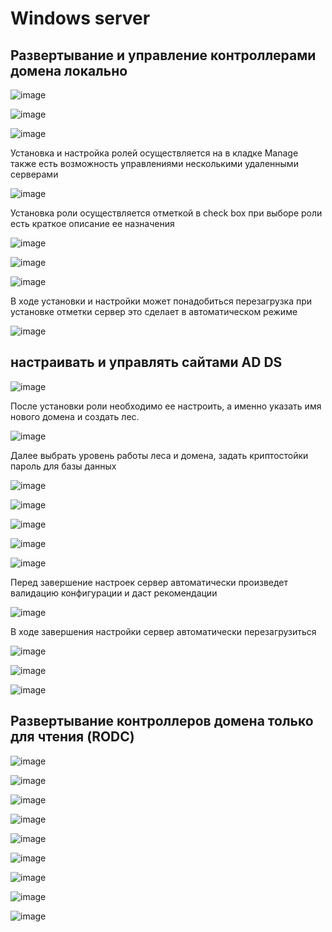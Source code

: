 # Windows server

## Развертывание и управление контроллерами домена локально

![image](https://user-images.githubusercontent.com/79700810/154964932-b68f6a18-e7f1-4fd0-b324-a7a36d5d98a4.png)

![image](https://user-images.githubusercontent.com/79700810/154964957-2ea50603-b7c4-42f9-8da6-f95455292dd2.png)



![image](https://user-images.githubusercontent.com/79700810/154964987-939d9408-08b9-412e-ae77-68ce42cf33da.png)

Установка и настройка ролей осуществляется на в кладке Manage также есть возможность управлениями несколькими удаленными серверами

![image](https://user-images.githubusercontent.com/79700810/154965027-d8eb9355-5b67-4102-94f3-54b0f2c7abe4.png)

Установка роли осуществляется отметкой в check box при выборе роли есть краткое описание ее назначения 

![image](https://user-images.githubusercontent.com/79700810/154965085-a2622606-f2bd-4a8d-a2c2-77284169b627.png)

![image](https://user-images.githubusercontent.com/79700810/154965103-6bd8e207-dd54-4ca7-ad4f-96bd2197b241.png)

![image](https://user-images.githubusercontent.com/79700810/154965133-7425e06f-8225-4583-9fa6-23197fb7b61e.png)

В ходе установки и настройки может понадобиться перезагрузка при установке отметки сервер это сделает в автоматическом режиме 

![image](https://user-images.githubusercontent.com/79700810/154965154-e8f3c1da-fa5f-42a0-a0ae-abd21da5e0e9.png)

## настраивать и управлять сайтами AD DS

![image](https://user-images.githubusercontent.com/79700810/154965381-f6d1cc6c-a081-4a24-b436-1665b48345d1.png)

После установки роли необходимо ее настроить, а именно указать имя нового домена и создать лес.

![image](https://user-images.githubusercontent.com/79700810/154965889-6a087975-c671-406d-a7c8-85a852f95c88.png)

Далее выбрать уровень работы леса и домена, задать криптостойки пароль для базы данных 

![image](https://user-images.githubusercontent.com/79700810/154965994-e47be956-22d8-4999-a1e6-ff677f14955c.png)

![image](https://user-images.githubusercontent.com/79700810/154966018-0073551c-60a0-4e2a-a5dc-3f6dc74009b0.png)

![image](https://user-images.githubusercontent.com/79700810/154966050-7908ae4b-5c31-44bd-a142-232701f74740.png)

![image](https://user-images.githubusercontent.com/79700810/154966074-7b9c7acf-ecbf-4709-be3c-3fcb74df873f.png)

![image](https://user-images.githubusercontent.com/79700810/154966095-df3a4e10-9ddf-4ea7-a3fe-29791a5b788e.png)

Перед завершение настроек сервер автоматически произведет валидацию конфигурации и даст рекомендации 

![image](https://user-images.githubusercontent.com/79700810/154966151-e787e998-116d-4988-8733-c9f1b8278217.png)

В ходе завершения настройки сервер автоматически перезагрузиться 


![image](https://user-images.githubusercontent.com/79700810/154967257-2b4e2fb8-4a3c-4e45-9bf5-5b3324565f17.png)

![image](https://user-images.githubusercontent.com/79700810/154967495-feba7c5d-9599-4d06-bdc9-317c0802b268.png)

![image](https://user-images.githubusercontent.com/79700810/154967596-40efebb7-a450-411f-9bd1-66469339bdc7.png)


## Развертывание контроллеров домена только для чтения (RODC)

![image](https://user-images.githubusercontent.com/79700810/155109095-12aa759c-ed1e-43e5-985b-1e0d4a696e66.png)

![image](https://user-images.githubusercontent.com/79700810/155108908-10284e98-7949-48d3-8ff5-e47a164048cf.png)

![image](https://user-images.githubusercontent.com/79700810/155109242-2cc0ac3b-d789-4e78-ae2e-ae603ceb0416.png)

![image](https://user-images.githubusercontent.com/79700810/155109279-e6d67820-5ab2-42ff-8156-64eded7349eb.png)


![image](https://user-images.githubusercontent.com/79700810/155109399-fa6fa396-e208-4c09-bab0-f96d33079bff.png)

![image](https://user-images.githubusercontent.com/79700810/155109443-37779426-46cf-4c4b-a5a7-e32e2209154e.png)

![image](https://user-images.githubusercontent.com/79700810/155109466-7db80883-3bf9-47bc-a8c1-fc5f4a12964e.png)

![image](https://user-images.githubusercontent.com/79700810/155109499-5cb00f86-7962-45aa-8849-7b15a8f0c480.png)

![image](https://user-images.githubusercontent.com/79700810/155109947-f1f690b9-14af-4043-90c8-db64d06bc3d9.png)






